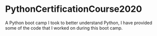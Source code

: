 # PythonCertificationCourse2020
A Python boot camp I took to better understand Python, I have provided some of the code that I worked on during this boot camp. 
